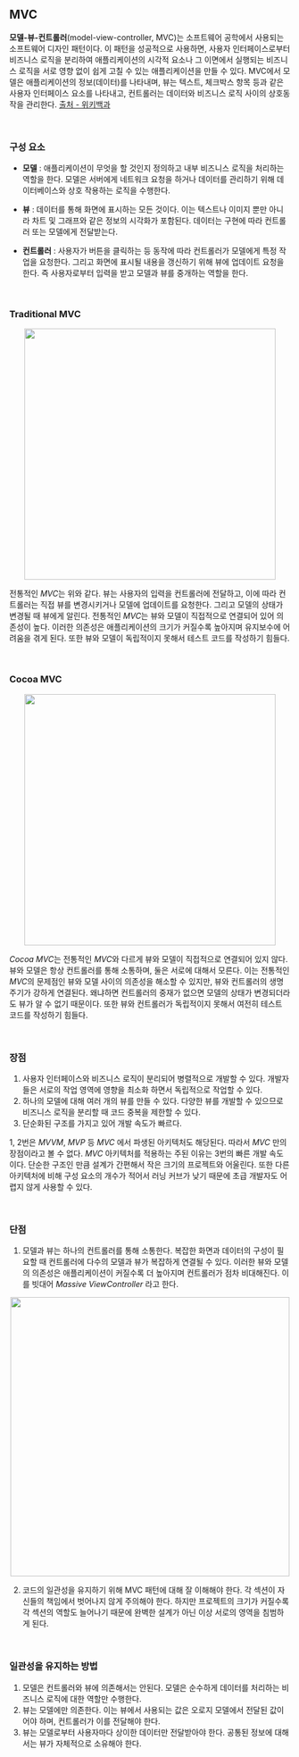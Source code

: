 ## MVC

**모델-뷰-컨트롤러**(model-view-controller, MVC)는 소프트웨어 공학에서 사용되는 소프트웨어 디자인 패턴이다. 이 패턴을 성공적으로 사용하면, 사용자 인터페이스로부터 비즈니스 로직을 분리하여 애플리케이션의 시각적 요소나 그 이면에서 실행되는 비즈니스 로직을 서로 영향 없이 쉽게 고칠 수 있는 애플리케이션을 만들 수 있다. MVC에서 모델은 애플리케이션의 정보(데이터)를 나타내며, 뷰는 텍스트, 체크박스 항목 등과 같은 사용자 인터페이스 요소를 나타내고, 컨트롤러는 데이터와 비즈니스 로직 사이의 상호동작을 관리한다. [출처 - 위키백과](https://ko.wikipedia.org/wiki/%EB%AA%A8%EB%8D%B8-%EB%B7%B0-%EC%BB%A8%ED%8A%B8%EB%A1%A4%EB%9F%AC)

&nbsp;
### 구성 요소

- **모델** : 애플리케이션이 무엇을 할 것인지 정의하고 내부 비즈니스 로직을 처리하는 역할을 한다. 모델은 서버에게 네트워크 요청을 하거나 데이터를 관리하기 위해 데이터베이스와 상호 작용하는 로직을 수행한다.

- **뷰** : 데이터를 통해 화면에 표시하는 모든 것이다. 이는 텍스트나 이미지 뿐만 아니라 차트 및 그래프와 같은 정보의 시각화가 포함된다. 데이터는 구현에 따라 컨트롤러 또는 모델에게 전달받는다.

- **컨트롤러** : 사용자가 버튼을 클릭하는 등 동작에 따라 컨트롤러가 모델에게 특정 작업을 요청한다. 그리고 화면에 표시될 내용을 갱신하기 위해 뷰에 업데이트 요청을 한다. 즉 사용자로부터 입력을 받고 모델과 뷰를 중개하는 역할을 한다.

&nbsp;
### Traditional MVC

<p align="center">
<img src="https://user-images.githubusercontent.com/61190690/181385913-0fd6ea43-47d0-42b1-97b9-82ddfb1a866c.png" width="450">
</p>

전통적인 *MVC*는 위와 같다. 뷰는 사용자의 입력을 컨트롤러에 전달하고, 이에 따라 컨트롤러는 직접 뷰를 변경시키거나 모델에 업데이트를 요청한다. 그리고 모델의 상태가 변경될 때 뷰에게 알린다. 전통적인 *MVC*는 뷰와 모델이 직접적으로 연결되어 있어 의존성이 높다. 이러한 의존성은 애플리케이션의 크기가 커질수록 높아지며 유지보수에 어려움을 겪게 된다. 또한 뷰와 모델이 독립적이지 못해서 테스트 코드를 작성하기 힘들다.

&nbsp;
### Cocoa MVC

<p align="center">
<img src="https://user-images.githubusercontent.com/61190690/181388880-e3b26268-be68-4bf0-ba8c-95481553f445.png" width="450">
</p>

*Cocoa MVC*는 전통적인 *MVC*와 다르게 뷰와 모델이 직접적으로 연결되어 있지 않다. 뷰와 모델은 항상 컨트롤러를 통해 소통하며, 둘은 서로에 대해서 모른다. 이는 전통적인 *MVC*의 문제점인 뷰와 모델 사이의 의존성을 해소할 수 있지만, 뷰와 컨트롤러의 생명주기가 강하게 연결된다. 왜냐하면 컨트롤러의 중재가 없으면 모델의 상태가 변경되더라도 뷰가 알 수 없기 때문이다. 또한 뷰와 컨트롤러가 독립적이지 못해서 여전히 테스트 코드를 작성하기 힘들다.

&nbsp;
### 장점

1. 사용자 인터페이스와 비즈니스 로직이 분리되어 병렬적으로 개발할 수 있다. 개발자들은 서로의 작업 영역에 영향을 최소화 하면서 독립적으로 작업할 수 있다.
2. 하나의 모델에 대해 여러 개의 뷰를 만들 수 있다. 다양한 뷰를 개발할 수 있으므로 비즈니스 로직을 분리할 때 코드 중복을 제한할 수 있다.
3. 단순화된 구조를 가지고 있어 개발 속도가 빠르다.

1, 2번은 *MVVM*, *MVP* 등 *MVC* 에서 파생된 아키텍처도 해당된다. 따라서 *MVC* 만의 장점이라고 볼 수 없다. *MVC* 아키텍처를 적용하는 주된 이유는 3번의 빠른 개발 속도이다. 단순한 구조인 만큼 설계가 간편해서 작은 크기의 프로젝트와 어울린다. 또한 다른 아키텍처에 비해 구성 요소의 개수가 적어서 러닝 커브가 낮기 때문에 초급 개발자도 어렵지 않게 사용할 수 있다.

&nbsp;
### 단점

1. 모델과 뷰는 하나의 컨트롤러를 통해 소통한다. 복잡한 화면과 데이터의 구성이 필요할 때 컨트롤러에 다수의 모델과 뷰가 복잡하게 연결될 수 있다. 이러한 뷰와 모델의 의존성은 애플리케이션이 커질수록 더 높아지며 컨트롤러가 점차 비대해진다. 이를 빗대어 *Massive ViewController* 라고 한다.

<p align="center">
<img src="https://user-images.githubusercontent.com/61190690/181267716-5d76db8f-d0fc-4a59-a060-15bb0672b382.png" width="500">
</p>

2. 코드의 일관성을 유지하기 위해 MVC 패턴에 대해 잘 이해해야 한다. 각 섹션이 자신들의 책임에서 벗어나지 않게 주의해야 한다. 하지만 프로젝트의 크기가 커질수록 각 섹션의 역할도 늘어나기 때문에 완벽한 설계가 아닌 이상 서로의 영역을 침범하게 된다.

&nbsp;
### 일관성을 유지하는 방법

1. 모델은 컨트롤러와 뷰에 의존해서는 안된다. 모델은 순수하게 데이터를 처리하는 비즈니스 로직에 대한 역할만 수행한다.
2. 뷰는 모델에만 의존한다. 이는 뷰에서 사용되는 값은 오로지 모델에서 전달된 값이어야 하며, 컨트롤러가 이를 전달해야 한다.
3. 뷰는 모델로부터 사용자마다 상이한 데이터만 전달받아야 한다. 공통된 정보에 대해서는 뷰가 자체적으로 소유해야 한다.